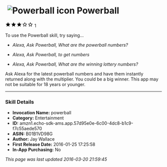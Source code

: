 # &nbsp;<img src="https://github.com/dale3h/alexa-skills-list/raw/master/skills/powerball/B01B1VD98G/app_icon" alt="Powerball icon" width="36"> Powerball
![3 stars](../../../images/ic_star_black_18dp_1x.png)![3 stars](../../../images/ic_star_black_18dp_1x.png)![3 stars](../../../images/ic_star_black_18dp_1x.png)![3 stars](../../../images/ic_star_border_black_18dp_1x.png)![3 stars](../../../images/ic_star_border_black_18dp_1x.png) 1

To use the Powerball skill, try saying...

* *Alexa, Ask Powerball, What are the powerball numbers?*

* *Alexa, Ask Powerball, to get numbers*

* *Alexa, Ask Powerball, What are the winning lottery numbers?*

Ask Alexa for the latest powerball numbers and have them instantly returned along with the multiplier. You could be a big winner. This app may not be suitable for 18 years or younger.

***

### Skill Details

* **Invocation Name:** powerball
* **Category:** Entertainment
* **ID:** amzn1.echo-sdk-ams.app.57d95e0e-6c00-4dc8-b1c9-f7c55aede570
* **ASIN:** B01B1VD98G
* **Author:** Jay Wallace
* **First Release Date:** 2016-01-25 17:25:58
* **In-App Purchasing:** No

*This page was last updated 2016-03-20 21:59:45*
